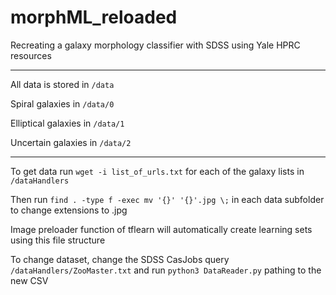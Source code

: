 # morphML_reloaded
Recreating a galaxy morphology classifier with SDSS using Yale HPRC resources

---

All data is stored in `/data`

Spiral galaxies in `/data/0`

Elliptical galaxies in `/data/1`

Uncertain galaxies in `/data/2`

---

To get data run `wget -i list_of_urls.txt` for each of the galaxy lists in `/dataHandlers`

Then run `find . -type f -exec mv '{}' '{}'.jpg \;` in each data subfolder to change extensions to .jpg

Image preloader function of tflearn will automatically create learning sets using this file structure

To change dataset, change the SDSS CasJobs query `/dataHandlers/ZooMaster.txt` and run `python3 DataReader.py` pathing to the new CSV

